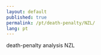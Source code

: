 ```yaml
---
layout: default
published: true
permalink: /pt/death-penalty/NZL/
lang: pt
---
```


death-penalty analysis NZL
